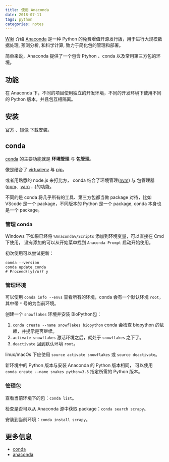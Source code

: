 ```yaml
---
title: 使用 Anaconda
date: 2018-07-11
tags: python
categories: notes
---
```



[Wiki](https://zh.wikipedia.org/wiki/Anaconda_(Python%E5%8F%91%E8%A1%8C%E7%89%88)) 介绍 [Anaconda](https://anaconda.org/) 是一种 Python 的免费增值开源发行版，用于进行大规模数据处理, 预测分析, 和科学计算, 致力于简化包的管理和部署。

简单来说，Anaconda 提供了一个包含 Ptyhon 、conda 以及常用第三方包的环境。

## 功能

在 Anaconda 下，不同的项目使用独立的开发环境，不同的开发环境下使用不同的 Python 版本，并且包互相隔离。

## 安装

[官方](https://www.anaconda.com/download/) 、[镜像](https://mirrors.tuna.tsinghua.edu.cn/anaconda/archive/) 下载安装。

## conda

[conda](https://conda.io/docs/) 的主要功能就是 **环境管理** 与 **包管理**。

像是结合了 [virtualenv](https://virtualenv.pypa.io/en/stable/) 与 [pip](https://pypi.org/project/pip/)。

或者用熟悉的 node.js 来打比方， conda 结合了环境管理([nvm](https://github.com/creationix/nvm)) 与 包管理器([npm](https://www.npmjs.com/)、[yarn](https://yarnpkg.com/lang/en/) ...)的功能。

不同的是 conda 将几乎所有的工具、第三方包都当做 package 对待，比如 VScode 是一个 package，不同版本的 Python 是一个 package, conda 本身也是一个 package。

### 管理 conda

Windows 下如果已经将 `%Anaconda%/Scripts` 添加到环境变量，可以直接在 Cmd 下使用，
没有添加的可以从开始菜单找到 `Anaconda Prompt` 启动开始使用。

初次使用可以尝试更新：

```shell
conda --version
conda update conda
# Proceed([y]/n)? y
```

### 管理环境

可以使用 `conda info --envs` 查看所有的环境，conda 会有一个默认环境 `root`， 其中带 `*` 号的为当前环境。

创建一个 `snowflakes` 环境并安装 BioPython包：

1. `conda create --name snowflakes biopython` conda 会检查 biopython 的依赖，并提示是否继续。
2. `activate snowflakes` 激活环境之后，就处于 `snowflakes` 之下了。
3. `deactivate` 回到默认环境 `root`。

linux/macOs 下应使用 `source activate snowflakes` 或 `source deactivate`。

新环境中的 Python 版本与安装 Anaconda 的 Python 版本相同，
可以使用 `conda create --name snakes python=3.5` 指定所需的 Python 版本。

### 管理包

查看当前环境下的包：`conda list`。

检查是否可以从 Anaconda 源中获取 package：`conda search scrapy`。

安装到当前环境：`conda install scrapy`。

## 更多信息

- [conda](https://conda.io/docs/)
- [anaconda](https://docs.anaconda.com/anaconda-cloud/user-guide/)
